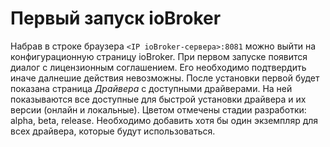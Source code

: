 # Первый запуск ioBroker

Набрав в строке браузера `<IP ioBroker-сервера>:8081` можно выйти на конфигурационную страницу ioBroker. 
При первом запуске появится диалог с лицензионным соглашением. 
Его необходимо подтвердить иначе далнешие действия невозможны. 
После установки первой будет показана страница _Драйвера_ с доступными драйверами. 
На ней показываются все доступные для быстрой установки драйвера и их версии (онлайн и локальные). 
Цветом отмечены стадии разработки: alpha, beta, release. Необходимо добавить хотя бы один экземпляр для всех драйвера, которые будут использоваться.